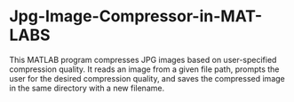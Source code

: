 # Jpg-Image-Compressor-in-MAT-LABS
This MATLAB program compresses JPG images based on user-specified compression quality. It reads an image from a given file path, prompts the user for the desired compression quality, and saves the compressed image in the same directory with a new filename.
